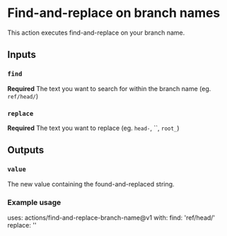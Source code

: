 # Find-and-replace on branch names

This action executes find-and-replace on your branch name. 

## Inputs

### `find`

**Required** The text you want to search for within the branch name (eg. `ref/head/`)

### `replace`

**Required** The text you want to replace (eg. `head-`, ``, `root_`)

## Outputs

### `value`

The new value containing the found-and-replaced string.

### Example usage

uses: actions/find-and-replace-branch-name@v1
with:
    find: 'ref/head/'
    replace: ''


